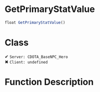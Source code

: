 # GetPrimaryStatValue
```js	
float GetPrimaryStatValue()
```
# Class
✔ `Server: CDOTA_BaseNPC_Hero`  
✖ `Client: undefined`  

# Function Description

